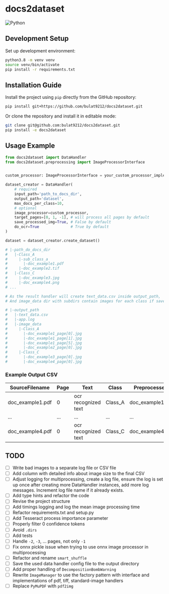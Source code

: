 
# docs2dataset

![Python](https://img.shields.io/badge/python-3.8%2B-blue)
## Development Setup

Set up development environment:

```bash
python3.8 -m venv venv
source venv/bin/activate
pip install -r requirements.txt
```

## Installation Guide

Install the project using `pip` directly from the GitHub repository:

```bash
pip install git+https://github.com/bulat9212/docs2dataset.git
```

Or clone the repository and install it in editable mode:

```bash
git clone git@github.com:bulat9212/docs2dataset.git
pip install -e docs2dataset
```

## Usage Example

```python
from docs2dataset import DataHandler
from docs2dataset.preprocessing import ImageProcessorInterface


custom_processor: ImageProcessorInterface = your_custom_processor_implementation

dataset_creator = DataHandler(
    # required
    input_path='path_to_docs_dir',
    output_path='dataset',
    max_docs_per_class=10,
    # optional
    image_processor=custom_processor,
    target_pages=[0, 1, -1], # will process all pages by default 
    save_processed_img=True, # False by default
    do_ocr=True              # True by default
)

dataset = dataset_creator.create_dataset()

# |-path_do_docs_dir
#   |-Class_A
#     |-sub_class_a
#       |-doc_example1.pdf
#     |-doc_example2.tif
#   |-Class_C
#     |-doc_example3.jpg
#     |-doc_example4.png
# ...

# As the result handler will create text_data.csv inside output_path, 
# And image_data dir with subdirs contain images for each class if save_processed_img=True (default False).

# |-output_path
#   |-text_data.csv
#   |-app.log
#   |-image_data
#     |-Class_A
#       |-doc_example1_page[0].jpg
#       |-doc_example1_page[1].jpg
#       |-doc_example1_page[5].jpg
#       |-doc_example2_page[0].jpg
#     |-Class_C
#       |-doc_example3_page[0].jpg
#       |-doc_example4_page[0].jpg

```

### Example Output CSV


| SourceFilename   | Page | Text                | Class   | PreprocessedFilename     |
|------------------|------|---------------------|---------|--------------------------|
| doc_example1.pdf | 0    | ocr recognized text | Class_A | doc_example1_page[0].jpg |
| ...              | ...  | ...                 | ...     | ...                      |
| doc_example4.pdf | 0    | ocr recognized text | Class_C | doc_example4_page[0].jpg |


## TODO

- [ ] Write bad images to a separate log file or CSV file
- [ ] Add column with detailed info about image size to the final CSV
- [ ] Adjust logging for multiprocessing, create a log file, ensure the log is set up once after creating more DataHandler instances, add more log messages. Increment log file name if it already exists.
- [ ] Add type hints and refactor the code
- [ ] Revise the project structure
- [ ] Add timings logging and log the mean image processing time
- [ ] Refactor requirements.txt and setup.py
- [ ] Add Tesseract process importance parameter
- [ ] Properly filter 0 confidence tokens
- [ ] Avoid `.dirs`
- [ ] Add tests
- [ ] Handle `-2`, `-3`, ... pages, not only `-1`
- [ ] Fix onnx pickle issue when trying to use onnx image processor in multiprocessing   
- [ ] Refactor and rename `smart_shuffle`
- [ ] Save the used data handler config file to the output directory
- [ ] Add proper handling of `DecompositionBombWarning`
- [ ] Rewrite `ImageManager` to use the factory pattern with interface and implementations of pdf, tiff, standard-image handlers
- [ ] Replace `PyMuPDF` with `pdf2img`